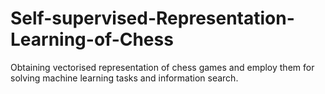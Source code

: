 # Self-supervised-Representation-Learning-of-Chess
Obtaining vectorised representation of chess games and employ them for solving machine learning tasks and information search.
